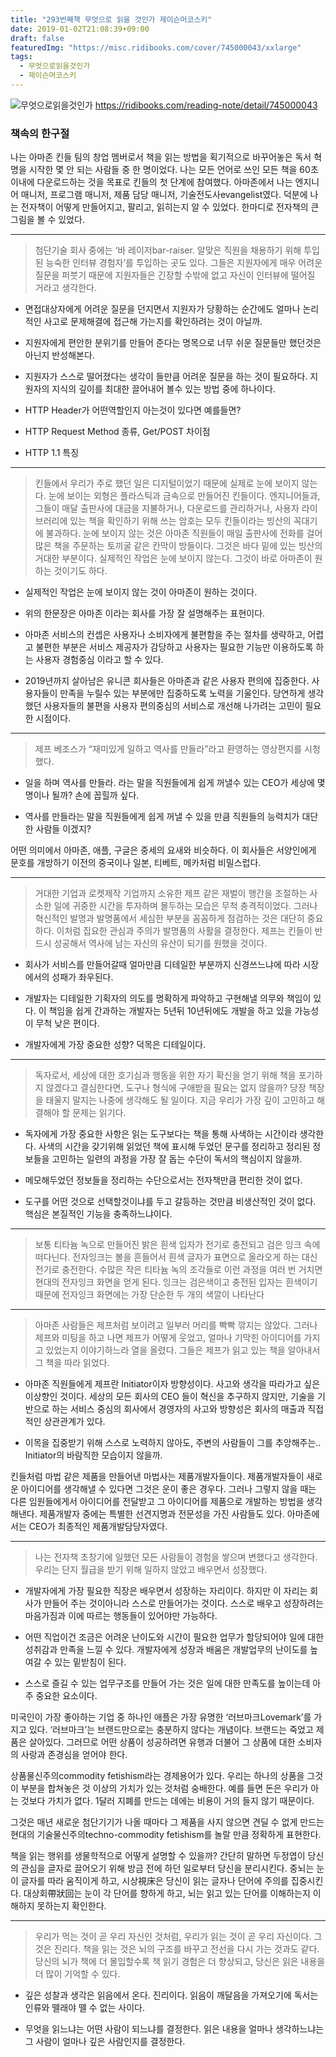 ```yaml
---
title: "293번째책 무엇으로 읽을 것인가 제이슨머코스키"
date: 2019-01-02T21:08:39+09:00
draft: false
featuredImg: "https://misc.ridibooks.com/cover/745000043/xxlarge"
tags:
  - 무엇으로읽을것인가
  - 제이슨머코스키
---
```


![무엇으로읽을것인가](https://misc.ridibooks.com/cover/745000043/xxlarge)
https://ridibooks.com/reading-note/detail/745000043

### 책속의 한구절

나는 아마존 킨들 팀의 창업 멤버로서 책을 읽는 방법을 획기적으로 바꾸어놓은 독서 혁명을 시작한 몇 안 되는 사람들 중 한 명이었다. 나는 모든 언어로 쓰인 모든 책을 60초 이내에 다운로드하는 것을 목표로 킨들의 첫 단계에 참여했다. 아마존에서 나는 엔지니어 매니저, 프로그램 매니저, 제품 담당 매니저, 기술전도사evangelist였다. 덕분에 나는 전자책이 어떻게 만들어지고, 팔리고, 읽히는지 알 수 있었다. 한마디로 전자책의 큰 그림을 볼 수 있었다.

---
> 첨단기술 회사 중에는 ‘바 레이저bar-raiser. 알맞은 직원을 채용하기 위해 투입된 능숙한 인터뷰 경험자’를 투입하는 곳도 있다. 그들은 지원자에게 매우 어려운 질문을 퍼붓기 때문에 지원자들은 긴장할 수밖에 없고 자신이 인터뷰에 떨어질 거라고 생각한다.

* 면접대상자에게 어려운 질문을 던지면서 지원자가 당황하는 순간에도 얼마나 논리적인 사고로 문제해결에 접근해 가는지를 확인하려는 것이 아닐까.

* 지원자에게 편안한 분위기를 만들어 준다는 명목으로 너무 쉬운 질문들만 했던것은 아닌지 반성해본다.

* 지원자가 스스로 떨어졌다는 생각이 들만큼 어려운 질문을 하는 것이 필요하다. 지원자의 지식의 깊이를 최대한 끌어내어 볼수 있는 방법 중에 하나이다.

* HTTP Header가 어떤역할인지 아는것이 있다면 예를들면?

* HTTP Request Method 종류, Get/POST 차이점

* HTTP 1.1 특징

---
> 킨들에서 우리가 주로 했던 일은 디지털이었기 때문에 실제로 눈에 보이지 않는다. 눈에 보이는 외형은 플라스틱과 금속으로 만들어진 킨들이다. 엔지니어들과, 그들이 매달 출판사에 대금을 지불하거나, 다운로드를 관리하거나, 사용자 라이브러리에 있는 책을 확인하기 위해 쓰는 암호는 모두 킨들이라는 빙산의 꼭대기에 불과하다. 눈에 보이지 않는 것은 아마존 직원들이 매일 출판사에 전화를 걸어 많은 책을 주문하는 토끼굴 같은 칸막이 방들이다. 그것은 바다 밑에 있는 빙산의 거대한 부분이다. 실제적인 작업은 눈에 보이지 않는다. 그것이 바로 아마존이 원하는 것이기도 하다.

* 실제적인 작업은 눈에 보이지 않는 것이 아마존이 원하는 것이다.

* 위의 한문장은 아마존 이라는 회사를 가장 잘 설명해주는 표현이다.

* 아마존 서비스의 컨셉은 사용자나 소비자에게 불편함을 주는 절차를 생략하고, 어렵고 불편한 부분은 서비스 제공자가 감당하고 사용자는 필요한 기능만 이용하도록 하는 사용자 경험중심 이라고 할 수 있다.

* 2019년까지 살아남은 유니콘 회사들은 아마존과 같은 사용자 편의에 집중한다. 사용자들이 만족을 누릴수 있는 부분에만 집중하도록 노력을 기울인다. 당연하게 생각했던 사용자들의 불편을 사용자 편의중심의 서비스로 개선해 나가려는 고민이 필요한 시점이다.

---
> 제프 베조스가 “재미있게 일하고 역사를 만들라”라고 환영하는 영상편지를 시청했다.

* 일을 하며 역사를 만들라. 라는 말을 직원들에게 쉽게 꺼낼수 있는 CEO가 세상에 몇명이나 될까? 손에 꼽힐까 싶다.

* 역사를 만들라는 말을 직원들에게 쉽게 꺼낼 수 있을 만큼 직원들의 능력치가 대단한 사람들 이겠지?


어떤 의미에서 아마존, 애플, 구글은 중세의 요새와 비슷하다. 이 회사들은 서양인에게 문호를 개방하기 이전의 중국이나 일본, 티베트, 메카처럼 비밀스럽다.

---
> 거대한 기업과 로켓제작 기업까지 소유한 제프 같은 재벌이 행간을 조절하는 사소한 일에 귀중한 시간을 투자하며 몰두하는 모습은 무척 충격적이었다. 그러나 혁신적인 발명과 발명품에서 세심한 부분을 꼼꼼하게 점검하는 것은 대단히 중요하다. 이처럼 집요한 관심과 주의가 발명품의 사활을 결정한다. 제프는 킨들이 반드시 성공해서 역사에 남는 자신의 유산이 되기를 원했을 것이다.

* 회사가 서비스를 만들어갈때 얼마만큼 디테일한 부분까지 신경쓰느냐에 따라 시장에서의 성패가 좌우된다.

* 개발자는 디테일한 기획자의 의도를 명확하게 파악하고 구현해낼 의무와 책임이 있다. 이 책임을 쉽게 간과하는 개발자는 5년뒤 10년뒤에도 개발을 하고 있을 가능성이 무척 낮은 편이다.

* 개발자에게 가장 중요한 성향? 덕목은 디테일이다.

---
> 독자로서, 세상에 대한 호기심과 행동을 위한 자기 확신을 얻기 위해 책을 포기하지 않겠다고 결심한다면, 도구나 형식에 구애받을 필요는 없지 않을까? 당장 책장을 태울지 말지는 나중에 생각해도 될 일이다. 지금 우리가 가장 깊이 고민하고 해결해야 할 문제는 읽기다.

* 독자에게 가장 중요한 사항은 읽는 도구보다는 책을 통해 사색하는 시간이라 생각한다. 사색의 시간을 갖기위해 읽었던 책에 표시해 두었던 문구를 정리하고 정리된 정보들을 고민하는 일련의 과정을 가장 잘 돕는 수단이 독서의 핵심이지 않을까.

* 메모해두었던 정보들을 정리하는 수단으로서는 전자책만큼 편리한 것이 없다.

* 도구를 어떤 것으로 선택할것이냐를 두고 갈등하는 것만큼 비생산적인 것이 없다. 핵심은 본질적인 기능을 충족하느냐이다.

---
> 보통 티타늄 녹으로 만들어진 밝은 흰색 입자가 전기로 충전되고 검은 잉크 속에 떠다닌다. 전자잉크는 볼을 흔들어서 흰색 글자가 표면으로 올라오게 하는 대신 전기로 충전한다. 수많은 작은 티타늄 녹의 조각들로 이런 과정을 여러 번 거치면 현대의 전자잉크 화면을 얻게 된다. 잉크는 검은색이고 충전된 입자는 흰색이기 때문에 전자잉크 화면에는 가장 단순한 두 개의 색깔이 나타난다

---
> 아마존 사람들은 제프처럼 보이려고 일부러 머리를 빡빡 깎지는 않았다. 그러나 제프와 미팅을 하고 나면 제프가 어떻게 웃었고, 얼마나 기막힌 아이디어를 가지고 있었는지 이야기하느라 열을 올렸다. 그들은 제프가 읽고 있는 책을 알아내서 그 책을 따라 읽었다.

* 아마존 직원들에게 제프란 Initiator이자 방향성이다. 사고와 생각을 따라가고 싶은 이상향인 것이다. 세상의 모든 회사의 CEO 들이 혁신을 추구하지 않지만, 기술을 기반으로 하는 서비스 중심의 회사에서 경영자의 사고와 방향성은 회사의 매출과 직접적인 상관관계가 있다.

* 이목을 집중받기 위해 스스로 노력하지 않아도, 주변의 사람들이 그를 추앙해주는.. Initiator의 바람직한 모습이지 않을까.


킨들처럼 마법 같은 제품을 만들어낸 마법사는 제품개발자들이다. 제품개발자들이 새로운 아이디어를 생각해낼 수 있다면 그것은 운이 좋은 경우다. 그러나 그렇지 않을 때는 다른 임원들에게서 아이디어를 전달받고 그 아이디어를 제품으로 개발하는 방법을 생각해낸다. 제품개발자 중에는 특별한 선견지명과 전문성을 가진 사람들도 있다. 아마존에서는 CEO가 최종적인 제품개발담당자였다.


---
> 나는 전자책 초창기에 일했던 모든 사람들이 경험을 쌓으며 변했다고 생각한다. 우리는 단지 월급을 받기 위해 일하지 않았고 배우면서 성장했다.

* 개발자에게 가장 필요한 직장은 배우면서 성장하는 자리이다. 하지만 이 자리는 회사가 만들어 주는 것이아니라 스스로 만들어가는 것이다. 스스로 배우고 성장하려는 마음가짐과 이에 따르는 행동들이 있어야만 가능하다.

* 어떤 직업이건 조금은 어려운 난이도와 시간이 필요한 업무가 할당되어야 일에 대한 성취감과 만족을 느낄 수 있다. 개발자에게 성장과 배움은 개발업무의 난이도를 높여갈 수 있는 밑받침이 된다.

* 스스로 즐길 수 있는 업무구조를 만들어 가는 것은 일에 대한 만족도를 높이는데 아주 중요한 요소이다.


미국인이 가장 좋아하는 기업 중 하나인 애플은 가장 유명한 ‘러브마크Lovemark’를 가지고 있다. ‘러브마크’는 브랜드만으로는 충분하지 않다는 개념이다. 브랜드는 죽었고 제품은 살아있다. 그러므로 어떤 상품이 성공하려면 유행과 더불어 그 상품에 대한 소비자의 사랑과 존경심을 얻어야 한다.


상품물신주의commodity fetishism라는 경제용어가 있다. 우리는 하나의 상품을 그것이 부분을 합쳐놓은 것 이상의 가치가 있는 것처럼 숭배한다. 예를 들면 돈은 우리가 아는 것보다 가치가 없다. 1달러 지폐를 만드는 데에는 비용이 거의 들지 않기 때문이다.


그것은 매년 새로운 첨단기기가 나올 때마다 그 제품을 사지 않으면 견딜 수 없게 만드는 현대의 기술물신주의techno-commodity fetishism를 놀랄 만큼 정확하게 표현한다.


책을 읽는 행위를 생물학적으로 어떻게 설명할 수 있을까? 간단히 말하면 두정엽이 당신의 관심을 글자로 끌어오기 위해 방금 전에 하던 일로부터 당신을 분리시킨다. 중뇌는 눈이 글자를 따라 움직이게 하고, 시상視床은 당신이 읽는 글자나 단어에 주의를 집중시킨다. 대상회帶狀回는 눈이 각 단어를 향하게 하고, 뇌는 읽고 있는 단어를 이해하는지 이해하지 못하는지 확인한다.

---
> 우리가 먹는 것이 곧 우리 자신인 것처럼, 우리가 읽는 것이 곧 우리 자신이다. 그것은 진리다. 책을 읽는 것은 뇌의 구조를 바꾸고 전선을 다시 가는 것과도 같다. 당신의 뇌가 책에 더 몰입할수록 책 읽기 경험은 더 향상되고, 당신은 읽은 내용을 더 많이 기억할 수 있다.

* 깊은 성찰과 생각은 읽음에서 온다. 진리이다. 읽음이 깨달음을 가져오기에 독서는 인류와 뗄래야 뗄 수 없는 사이다.

* 무엇을 읽느냐는 어떤 사람이 되느냐를 결정한다. 읽은 내용을 얼마나 생각하느냐는 그 사람이 얼마나 깊은 사람인지를 결정한다.

